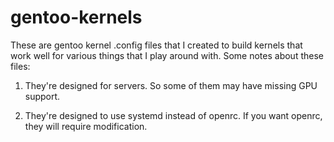 gentoo-kernels
==============

These are gentoo kernel .config files that I created to build kernels that work well for various things that I play around with. Some notes about these files:

1) They're designed for servers. So some of them may have missing GPU support.

2) They're designed to use systemd instead of openrc. If you want openrc, they will require modification.
